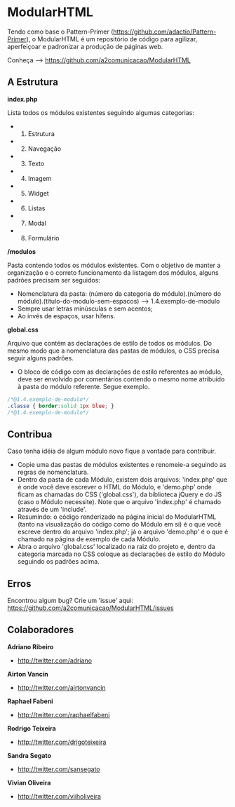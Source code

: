 ModularHTML
===========
Tendo como base o Pattern-Primer (https://github.com/adactio/Pattern-Primer), o ModularHTML é um repositório de código para agilizar, aperfeiçoar e padronizar a produção de páginas web. 

Conheça --> https://github.com/a2comunicacao/ModularHTML


A Estrutura
-----------

**index.php**

Lista todos os módulos existentes seguindo algumas categorias:

* 1. Estrutura
* 2. Navegação
* 3. Texto
* 4. Imagem
* 5. Widget
* 6. Listas
* 7. Modal
* 8. Formulário

**/modulos**

Pasta contendo todos os módulos existentes. Com o objetivo de manter a organização e o correto funcionamento da listagem dos módulos, alguns padrões precisam ser seguidos:

* Nomenclatura da pasta: (número da categoria do módulo).(número do módulo).(título-do-modulo-sem-espacos) --> 1.4.exemplo-de-modulo
* Sempre usar letras minúsculas e sem acentos;
* Ao invés de espaços, usar hífens.


**global.css**

Arquivo que contém as declarações de estilo de todos os módulos. Do mesmo modo que a nomenclatura das pastas de módulos, o CSS precisa seguir alguns padrões.

* O bloco de código com as declarações de estilo referentes ao módulo, deve ser envolvido por comentários contendo o mesmo nome atribuído à pasta do módulo referente. Segue exemplo.

``` css
/*@1.4.exemplo-de-modulo*/
.classe { border:solid 1px blue; }
/*@1.4.exemplo-de-modulo*/
```

Contribua
---------

Caso tenha idéia de algum módulo novo fique a vontade para contribuir.

* Copie uma das pastas de módulos existentes e renomeie-a seguindo as regras de nomenclatura.
* Dentro da pasta de cada Módulo, existem dois arquivos: 'index.php' que é onde você deve escrever o HTML do Módulo, e 'demo.php' onde ficam as chamadas do CSS ('global.css'), da biblioteca jQuery e do JS (caso o Módulo necessite). Note que o arquivo 'index.php' é chamado através de um 'include'.
* Resumindo: o código renderizado na página inicial do ModularHTML (tanto na visualização do código como do Módulo em si) é o que você escreve dentro do arquivo 'index.php'; já o arquivo 'demo.php' é o que é chamado na página de exemplo de cada Módulo.
* Abra o arquivo 'global.css' localizado na raiz do projeto e, dentro da categoria marcada no CSS coloque as declarações de estilo do Módulo seguindo os padrões acima.

Erros
-----
Encontrou algum bug? Crie um 'issue' aqui: https://github.com/a2comunicacao/ModularHTML/issues


Colaboradores
-------------

**Adriano Ribeiro**

+ http://twitter.com/adriano

**Airton Vancin**

+ http://twitter.com/airtonvancin

**Raphael Fabeni**

+ http://twitter.com/raphaelfabeni

**Rodrigo Teixeira**

+ http://twitter.com/drigoteixeira

**Sandra Segato**

+ http://twitter.com/sansegato

**Vivian Oliveira**

+ http://twitter.com/viiholiveira